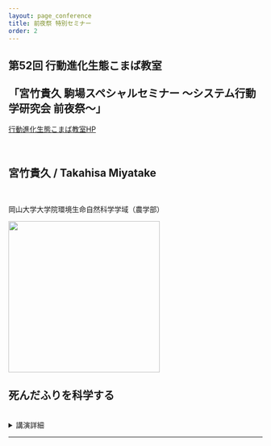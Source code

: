```yaml
---
layout: page_conference
title: 前夜祭 特別セミナー
order: 2
---
```


## 第52回 行動進化生態こまば教室<br><br>「宮竹貴久 駒場スペシャルセミナー ～システム行動学研究会 前夜祭～」

<a href="https://sites.google.com/site/komabaecoevo/" target="_blank" rel="noopener noreferrer">行動進化生態こまば教室HP</a>

<br>

## 宮竹貴久 / Takahisa Miyatake

<br>

岡山大学大学院環境生命自然科学学域（農学部）

<img src="{{ site.baseurl }}/event_01/images/miyatake.jpg" width="300px">  

##  死んだふりを科学する

<br>

<details>
<summary>講演詳細</summary>

要旨：動物はなぜ死んだふりをするのでしょうか？ファーブルは甲虫の死んだふりを観察し、この行動を神経的に陥る仮死状態だとしました。その後、この行動の適応的な意義について誰も注目しない時代が続きました。演者は昆虫がどんなときに、なぜ死んだふりをするのかについて四半世紀にわたって調べてきました。最初はアリモドキゾウムシを材料として死んだふり行動を観察しました。次にアズキゾウムシ、そしてモデル生物のコクヌストモドキ（いずれも甲虫）を使って死にまね持続時間の長短を育種し、どんなに刺激しても死にまねしない集団と少しの刺激で瞬時に死にまねする集団を確立しました。これらの集団を使って死んだふりが生存上有利なことを世界に先駆けて十分なデータで示し、死んだふりと遺伝的にリンクする形質を探索し、その分子レベルの研究も行いました。セミナーでは、死んだふりの行動観察に始まり、「死にまねシンドローム」と演者らが名付けたドーパミンを主軸とした多面発現モデルの提唱に至るまでの過程についてお話します。

</details>

***
